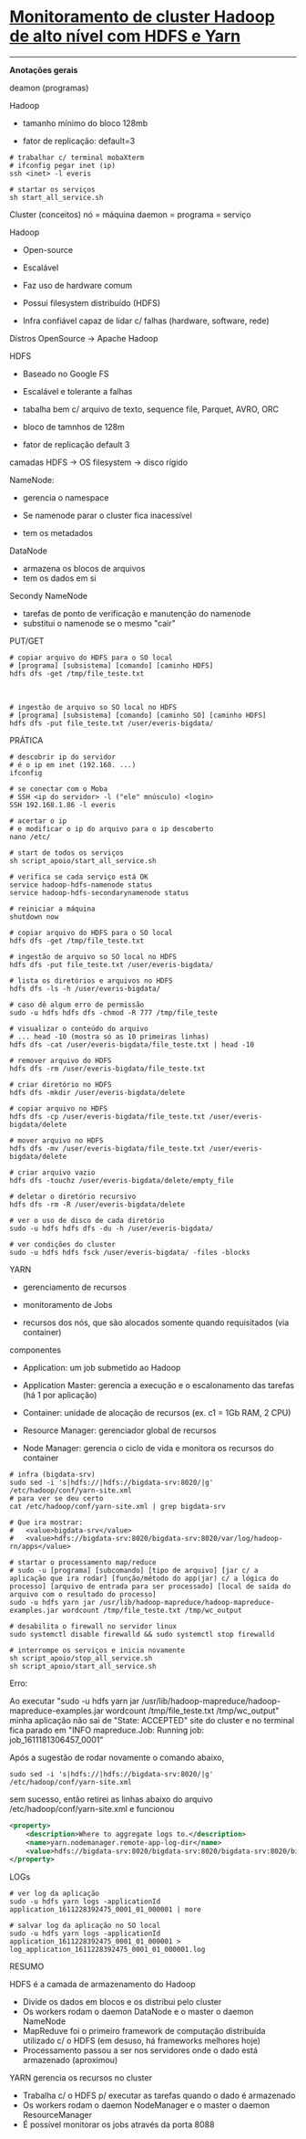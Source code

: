 # **<u>Monitoramento de cluster Hadoop de alto nível com HDFS e Yarn</u>**

------



 **Anotações gerais**

deamon (programas)

Hadoop

- tamanho mínimo do bloco 128mb

- fator de replicação: default=3

  

```shell
# trabalhar c/ terminal mobaXterm
# ifconfig pegar inet (ip)
ssh <inet> -l everis
```



```shell
# startar os serviços
sh start_all_service.sh
```



Cluster (conceitos)
nó = máquina
daemon = programa = serviço



Hadoop

- Open-source

- Escalável

- Faz uso de hardware comum

- Possui filesystem distribuído (HDFS)

- Infra confiável capaz de lidar c/ falhas (hardware, software, rede)



Distros
OpenSource -> Apache Hadoop



HDFS

- Baseado no Google FS

- Escalável e tolerante a falhas

- tabalha bem c/ arquivo de texto, sequence file, Parquet, AVRO, ORC

- bloco de tamnhos de 128m

- fator de replicação default 3

camadas
HDFS -> OS filesystem -> disco rígido



NameNode:

- gerencia o namespace

- Se namenode parar o cluster fica inacessível

- tem os metadados

DataNode

- armazena os blocos de arquivos
- tem os dados em si

Secondy NameNode
- tarefas de ponto de verificação e manutenção do namenode
- substitui o namenode se o mesmo "cair"



PUT/GET

```shell
# copiar arquivo do HDFS para o SO local
# [programa] [subsistema] [comando] [caminho HDFS]
hdfs dfs -get /tmp/file_teste.txt
```

​	

```shell
# ingestão de arquivo so SO local no HDFS
# [programa] [subsistema] [comando] [caminho SO] [caminho HDFS]
hdfs dfs -put file_teste.txt /user/everis-bigdata/
```



PRÁTICA
```shell
# descobrir ip do servidor
# é o ip em inet (192.168. ...)
ifconfig
  	
# se conectar com o Moba
# SSH <ip do servidor> -l ("ele" mnúsculo) <login>
SSH 192.168.1.86 -l everis
  
# acertar o ip
# e modificar o ip do arquivo para o ip descoberto
nano /etc/
   
# start de todos os serviços
sh script_apoio/start_all_service.sh

# verifica se cada serviço está OK
service hadoop-hdfs-namenode status
service hadoop-hdfs-secondarynamenode status

# reiniciar a máquina
shutdown now

# copiar arquivo do HDFS para o SO local
hdfs dfs -get /tmp/file_teste.txt
 
# ingestão de arquivo so SO local no HDFS
hdfs dfs -put file_teste.txt /user/everis-bigdata/

# lista os diretórios e arquivos no HDFS
hdfs dfs -ls -h /user/everis-bigdata/

# caso dê algum erro de permissão	
sudo -u hdfs hdfs dfs -chmod -R 777 /tmp/file_teste

# visualizar o conteúdo do arquivo
# ... head -10 (mostra só as 10 primeiras linhas)
hdfs dfs -cat /user/everis-bigdata/file_teste.txt | head -10

# remover arquivo do HDFS
hdfs dfs -rm /user/everis-bigdata/file_teste.txt

# criar diretório no HDFS
hdfs dfs -mkdir /user/everis-bigdata/delete

# copiar arquivo no HDFS
hdfs dfs -cp /user/everis-bigdata/file_teste.txt /user/everis-bigdata/delete

# mover arquivo no HDFS
hdfs dfs -mv /user/everis-bigdata/file_teste.txt /user/everis-bigdata/delete

# criar arquivo vazio
hdfs dfs -touchz /user/everis-bigdata/delete/empty_file

# deletar o diretório recursivo
hdfs dfs -rm -R /user/everis-bigdata/delete

# ver o uso de disco de cada diretório
sudo -u hdfs hdfs dfs -du -h /user/everis-bigdata/

# ver condições do cluster
sudo -u hdfs hdfs fsck /user/everis-bigdata/ -files -blocks
```



YARN

- gerenciamento de recursos

- monitoramento de Jobs

- recursos dos nós, que são alocados somente quando requisitados (via container)



componentes

- Application: um job submetido ao Hadoop

- Application Master: gerencia a execução e o escalonamento das tarefas (há 1 por aplicação)

- Container: unidade de alocação de recursos (ex. c1 = 1Gb RAM, 2 CPU)

- Resource Manager: gerenciador global de recursos

- Node Manager: gerencia o ciclo de vida e monitora os recursos do container



```shell
# infra (bigdata-srv)
sudo sed -i 's|hdfs://|hdfs://bigdata-srv:8020/|g' /etc/hadoop/conf/yarn-site.xml
# para ver se deu certo
cat /etc/hadoop/conf/yarn-site.xml | grep bigdata-srv
		
# Que ira mostrar:
#	<value>bigdata-srv</value>
#	<value>hdfs://bigdata-srv:8020/bigdata-srv:8020/var/log/hadoop-rn/apps</value>

# startar o processamento map/reduce	
# sudo -u [programa] [subcomando] [tipo de arquivo] [jar c/ a aplicação que ira rodar] [função/método do app(jar) c/ a lógica do processo] [arquivo de entrada para ser processado] [local de saída do arquivo com o resultado do processo]
sudo -u hdfs yarn jar /usr/lib/hadoop-mapreduce/hadoop-mapreduce-examples.jar wordcount /tmp/file_teste.txt /tmp/wc_output

# desabilita o firewall no servidor linux
sudo systemctl disable firewalld && sudo systemctl stop firewalld

# interrompe os serviços e inicia novamente
sh script_apoio/stop_all_service.sh
sh script_apoio/start_all_service.sh
```



Erro:

Ao executar "sudo -u hdfs yarn jar /usr/lib/hadoop-mapreduce/hadoop-mapreduce-examples.jar wordcount /tmp/file_teste.txt /tmp/wc_output" minha aplicação não sai de "State:	ACCEPTED" site do cluster e no terminal fica parado em "INFO mapreduce.Job: Running job: job_1611181306457_0001"



Após a sugestão de rodar novamente o comando abaixo, 

```shell
sudo sed -i 's|hdfs://|hdfs://bigdata-srv:8020/|g' /etc/hadoop/conf/yarn-site.xml
```

sem sucesso, então retirei as linhas abaixo do arquivo /etc/hadoop/conf/yarn-site.xml e funcionou 

```xml
<property>
	<description>Where to aggregate logs to.</description>
    <name>yarn.nodemanager.remote-app-log-dir</name>
	<value>hdfs://bigdata-srv:8020/bigdata-srv:8020/bigdata-srv:8020/bigdata-srv:8020/var/log/hadoop$
</property>
```



LOGs
```shell
# ver log da aplicação
sudo -u hdfs yarn logs -applicationId application_1611228392475_0001_01_000001 | more

# salvar log da aplicação no SO local
sudo -u hdfs yarn logs -applicationId application_1611228392475_0001_01_000001 > log_application_1611228392475_0001_01_000001.log
```



RESUMO

HDFS é a camada de armazenamento do Hadoop

- Divide os dados em blocos e os distribui pelo cluster
- Os workers rodam o daemon DataNode e o master o daemon NameNode
- MapReduve foi o primeiro framework de computação distribuída utilizado c/ o HDFS
  (em desuso, há frameworks melhores hoje)
- Processamento passou a ser nos servidores onde o dado está armazenado
  (aproximou)



YARN gerencia os recursos no cluster

- Trabalha c/ o HDFS p/ executar as tarefas quando o dado é armazenado
- Os workers rodam o daemon NodeManager e o master o daemon ResourceManager
- É possível monitorar os jobs através da porta 8088